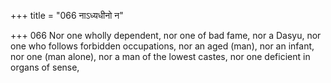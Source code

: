 +++
title = "066 नाऽध्यधीनो न"

+++
066	Nor one wholly dependent, nor one of bad fame, nor a Dasyu, nor one who follows forbidden occupations, nor an aged (man), nor an infant, nor one (man alone), nor a man of the lowest castes, nor one deficient in organs of sense,
